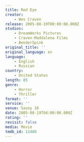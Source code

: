 ```yaml
---
title: Red Eye
creator:
    - Wes Craven
release: 2005-08-19T00:00:00.000Z
studios:
    - DreamWorks Pictures
    - Craven-Maddalena Films
    - BenderSpink
original_title: ''
original_language: en
language:
    - English
    - Russian
country:
    - United States
length: 85
genre:
    - Horror
    - Thriller
format: ''
service: ''
venue: Savoy 16
date: 2005-08-19T04:00:00.000Z
rating: ''
revisit: false
media: Movie
tmdb_id: 11460
---
```



